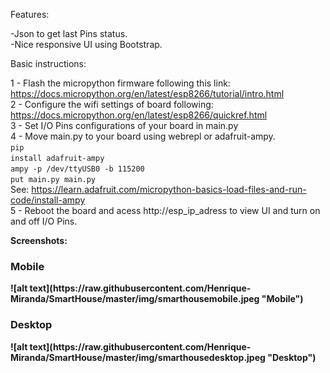 Features:

-Json to get last Pins status.<br>
-Nice responsive UI using Bootstrap.<br>

Basic instructions:

1 - Flash the micropython firmware following this link: https://docs.micropython.org/en/latest/esp8266/tutorial/intro.html <br>
2 - Configure the wifi settings of board following: https://docs.micropython.org/en/latest/esp8266/quickref.html <br>
3 - Set I/O Pins configurations of your board in main.py<br>
4 - Move main.py to your board using webrepl or adafruit-ampy.<br>
<code>pip install adafruit-ampy</code><br>
<code>ampy -p /dev/ttyUSB0 -b 115200 put main.py main.py</code><br>
See: https://learn.adafruit.com/micropython-basics-load-files-and-run-code/install-ampy<br>
5 - Reboot the board and acess http://esp_ip_adress to view UI and turn on and off I/O Pins.<br>

<b>Screenshots:<b>
<br>
<h3>Mobile</h3>
![alt text](https://raw.githubusercontent.com/Henrique-Miranda/SmartHouse/master/img/smarthousemobile.jpeg "Mobile")

<h3>Desktop</h3>
![alt text](https://raw.githubusercontent.com/Henrique-Miranda/SmartHouse/master/img/smarthousedesktop.jpeg "Desktop")
